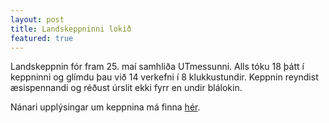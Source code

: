 ```yaml
---
layout: post
title: Landskeppninni lokið
featured: true
---
```


Landskeppnin fór fram 25. maí samhliða UTmessunni. Alls tóku 18 þátt
í keppninni og glímdu þau við 14 verkefni í 8 klukkustundir. Keppnin reyndist
æsispennandi og réðust úrslit ekki fyrr en undir blálokin.

Nánari upplýsingar um keppnina má finna [hér](/past_editions/2022/).
